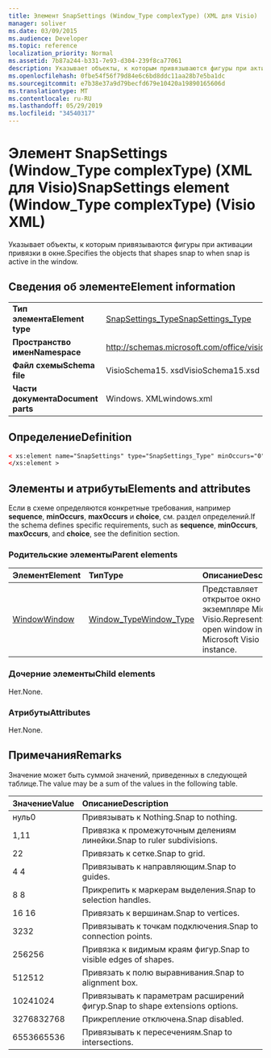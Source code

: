 ```yaml
---
title: Элемент SnapSettings (Window_Type complexType) (XML для Visio)
manager: soliver
ms.date: 03/09/2015
ms.audience: Developer
ms.topic: reference
localization_priority: Normal
ms.assetid: 7b87a244-b331-7e93-d304-239f8ca77061
description: Указывает объекты, к которым привязываются фигуры при активации привязки в окне.
ms.openlocfilehash: 0fbe54f56f79d84e6c6bd8ddc11aa28b7e5ba1dc
ms.sourcegitcommit: e7b38e37a9d79becfd679e10420a19890165606d
ms.translationtype: MT
ms.contentlocale: ru-RU
ms.lasthandoff: 05/29/2019
ms.locfileid: "34540317"
---
```

# <a name="snapsettings-element-window_type-complextype-visio-xml"></a><span data-ttu-id="4683f-103">Элемент SnapSettings (Window_Type complexType) (XML для Visio)</span><span class="sxs-lookup"><span data-stu-id="4683f-103">SnapSettings element (Window_Type complexType) (Visio XML)</span></span>

<span data-ttu-id="4683f-104">Указывает объекты, к которым привязываются фигуры при активации привязки в окне.</span><span class="sxs-lookup"><span data-stu-id="4683f-104">Specifies the objects that shapes snap to when snap is active in the window.</span></span>
  
## <a name="element-information"></a><span data-ttu-id="4683f-105">Сведения об элементе</span><span class="sxs-lookup"><span data-stu-id="4683f-105">Element information</span></span>

|||
|:-----|:-----|
|<span data-ttu-id="4683f-106">**Тип элемента**</span><span class="sxs-lookup"><span data-stu-id="4683f-106">**Element type**</span></span> <br/> |[<span data-ttu-id="4683f-107">SnapSettings_Type</span><span class="sxs-lookup"><span data-stu-id="4683f-107">SnapSettings_Type</span></span>](snapsettings_type-complextypevisio-xml.md) <br/> |
|<span data-ttu-id="4683f-108">**Пространство имен**</span><span class="sxs-lookup"><span data-stu-id="4683f-108">**Namespace**</span></span> <br/> |http://schemas.microsoft.com/office/visio/2012/main  <br/> |
|<span data-ttu-id="4683f-109">**Файл схемы**</span><span class="sxs-lookup"><span data-stu-id="4683f-109">**Schema file**</span></span> <br/> |<span data-ttu-id="4683f-110">VisioSchema15. xsd</span><span class="sxs-lookup"><span data-stu-id="4683f-110">VisioSchema15.xsd</span></span>  <br/> |
|<span data-ttu-id="4683f-111">**Части документа**</span><span class="sxs-lookup"><span data-stu-id="4683f-111">**Document parts**</span></span> <br/> |<span data-ttu-id="4683f-112">Windows. XML</span><span class="sxs-lookup"><span data-stu-id="4683f-112">windows.xml</span></span>  <br/> |
   
## <a name="definition"></a><span data-ttu-id="4683f-113">Определение</span><span class="sxs-lookup"><span data-stu-id="4683f-113">Definition</span></span>

```XML
< xs:element name="SnapSettings" type="SnapSettings_Type" minOccurs="0" maxOccurs="1" >
</xs:element >
```

## <a name="elements-and-attributes"></a><span data-ttu-id="4683f-114">Элементы и атрибуты</span><span class="sxs-lookup"><span data-stu-id="4683f-114">Elements and attributes</span></span>

<span data-ttu-id="4683f-115">Если в схеме определяются конкретные требования, например **sequence**, **minOccurs**, **maxOccurs** и **choice**, см. раздел определений.</span><span class="sxs-lookup"><span data-stu-id="4683f-115">If the schema defines specific requirements, such as **sequence**, **minOccurs**, **maxOccurs**, and **choice**, see the definition section.</span></span> 
  
### <a name="parent-elements"></a><span data-ttu-id="4683f-116">Родительские элементы</span><span class="sxs-lookup"><span data-stu-id="4683f-116">Parent elements</span></span>

|<span data-ttu-id="4683f-117">**Элемент**</span><span class="sxs-lookup"><span data-stu-id="4683f-117">**Element**</span></span>|<span data-ttu-id="4683f-118">**Тип**</span><span class="sxs-lookup"><span data-stu-id="4683f-118">**Type**</span></span>|<span data-ttu-id="4683f-119">**Описание**</span><span class="sxs-lookup"><span data-stu-id="4683f-119">**Description**</span></span>|
|:-----|:-----|:-----|
|[<span data-ttu-id="4683f-120">Window</span><span class="sxs-lookup"><span data-stu-id="4683f-120">Window</span></span>](window-element-windows_type-complextypevisio-xml.md) <br/> |[<span data-ttu-id="4683f-121">Window_Type</span><span class="sxs-lookup"><span data-stu-id="4683f-121">Window_Type</span></span>](window_type-complextypevisio-xml.md) <br/> |<span data-ttu-id="4683f-122">Представляет открытое окно в экземпляре Microsoft Visio.</span><span class="sxs-lookup"><span data-stu-id="4683f-122">Represents an open window in a Microsoft Visio instance.</span></span>  <br/> |
   
### <a name="child-elements"></a><span data-ttu-id="4683f-123">Дочерние элементы</span><span class="sxs-lookup"><span data-stu-id="4683f-123">Child elements</span></span>

<span data-ttu-id="4683f-124">Нет.</span><span class="sxs-lookup"><span data-stu-id="4683f-124">None.</span></span>
  
### <a name="attributes"></a><span data-ttu-id="4683f-125">Атрибуты</span><span class="sxs-lookup"><span data-stu-id="4683f-125">Attributes</span></span>

<span data-ttu-id="4683f-126">Нет.</span><span class="sxs-lookup"><span data-stu-id="4683f-126">None.</span></span>
  
## <a name="remarks"></a><span data-ttu-id="4683f-127">Примечания</span><span class="sxs-lookup"><span data-stu-id="4683f-127">Remarks</span></span>

<span data-ttu-id="4683f-128">Значение может быть суммой значений, приведенных в следующей таблице.</span><span class="sxs-lookup"><span data-stu-id="4683f-128">The value may be a sum of the values in the following table.</span></span>
  
|<span data-ttu-id="4683f-129">**Значение**</span><span class="sxs-lookup"><span data-stu-id="4683f-129">**Value**</span></span>|<span data-ttu-id="4683f-130">**Описание**</span><span class="sxs-lookup"><span data-stu-id="4683f-130">**Description**</span></span>|
|:-----|:-----|
|<span data-ttu-id="4683f-131">нуль</span><span class="sxs-lookup"><span data-stu-id="4683f-131">0</span></span>  <br/> |<span data-ttu-id="4683f-132">Привязывать к Nothing.</span><span class="sxs-lookup"><span data-stu-id="4683f-132">Snap to nothing.</span></span>  <br/> |
|<span data-ttu-id="4683f-133">1,1</span><span class="sxs-lookup"><span data-stu-id="4683f-133">1</span></span>  <br/> |<span data-ttu-id="4683f-134">Привязка к промежуточным делениям линейки.</span><span class="sxs-lookup"><span data-stu-id="4683f-134">Snap to ruler subdivisions.</span></span>  <br/> |
|<span data-ttu-id="4683f-135">2</span><span class="sxs-lookup"><span data-stu-id="4683f-135">2</span></span>  <br/> |<span data-ttu-id="4683f-136">Привязать к сетке.</span><span class="sxs-lookup"><span data-stu-id="4683f-136">Snap to grid.</span></span>  <br/> |
|<span data-ttu-id="4683f-137">4 </span><span class="sxs-lookup"><span data-stu-id="4683f-137">4</span></span>  <br/> |<span data-ttu-id="4683f-138">Привязывать к направляющим.</span><span class="sxs-lookup"><span data-stu-id="4683f-138">Snap to guides.</span></span>  <br/> |
|<span data-ttu-id="4683f-139">8 </span><span class="sxs-lookup"><span data-stu-id="4683f-139">8</span></span>  <br/> |<span data-ttu-id="4683f-140">Прикрепить к маркерам выделения.</span><span class="sxs-lookup"><span data-stu-id="4683f-140">Snap to selection handles.</span></span>  <br/> |
|<span data-ttu-id="4683f-141">16 </span><span class="sxs-lookup"><span data-stu-id="4683f-141">16</span></span>  <br/> |<span data-ttu-id="4683f-142">Привязать к вершинам.</span><span class="sxs-lookup"><span data-stu-id="4683f-142">Snap to vertices.</span></span>  <br/> |
|<span data-ttu-id="4683f-143">32</span><span class="sxs-lookup"><span data-stu-id="4683f-143">32</span></span>  <br/> |<span data-ttu-id="4683f-144">Привязывать к точкам подключения.</span><span class="sxs-lookup"><span data-stu-id="4683f-144">Snap to connection points.</span></span>  <br/> |
|<span data-ttu-id="4683f-145">256</span><span class="sxs-lookup"><span data-stu-id="4683f-145">256</span></span>  <br/> |<span data-ttu-id="4683f-146">Привязка к видимым краям фигур.</span><span class="sxs-lookup"><span data-stu-id="4683f-146">Snap to visible edges of shapes.</span></span>  <br/> |
|<span data-ttu-id="4683f-147">512</span><span class="sxs-lookup"><span data-stu-id="4683f-147">512</span></span>  <br/> |<span data-ttu-id="4683f-148">Привязать к полю выравнивания.</span><span class="sxs-lookup"><span data-stu-id="4683f-148">Snap to alignment box.</span></span>  <br/> |
|<span data-ttu-id="4683f-149">1024</span><span class="sxs-lookup"><span data-stu-id="4683f-149">1024</span></span>  <br/> |<span data-ttu-id="4683f-150">Привязывать к параметрам расширений фигур.</span><span class="sxs-lookup"><span data-stu-id="4683f-150">Snap to shape extensions options.</span></span>  <br/> |
|<span data-ttu-id="4683f-151">32768</span><span class="sxs-lookup"><span data-stu-id="4683f-151">32768</span></span>  <br/> |<span data-ttu-id="4683f-152">Прикрепление отключена.</span><span class="sxs-lookup"><span data-stu-id="4683f-152">Snap disabled.</span></span>  <br/> |
|<span data-ttu-id="4683f-153">65536</span><span class="sxs-lookup"><span data-stu-id="4683f-153">65536</span></span>  <br/> |<span data-ttu-id="4683f-154">Привязывать к пересечениям.</span><span class="sxs-lookup"><span data-stu-id="4683f-154">Snap to intersections.</span></span>  <br/> |
   


